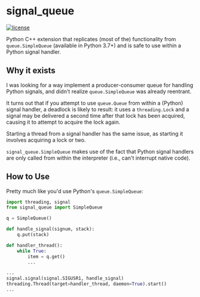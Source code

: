 # signal_queue
[![license](https://img.shields.io/github/license/mashape/apistatus.svg)](LICENSE) 

Python C++ extension that replicates (most of the) functionality from `queue.SimpleQueue`
(available in Python 3.7+) and is safe to use within a Python signal handler.

## Why it exists

I was looking for a way implement a producer-consumer queue for handling Python signals,
and didn't realize `queue.SimpleQueue` was already reentrant.

It turns out that if you attempt to use `queue.Queue` from within a (Python) signal handler,
a deadlock is likely to result: it uses a `threading.Lock` and a signal may be delivered
a second time after that lock has been acquired, causing it to attempt to acquire the lock again.

Starting a thread from a signal handler has the same issue, as starting it involves acquiring a
lock or two.

`signal_queue.SimpleQueue` makes use of the fact that Python signal handlers are only called
from within the interpreter (i.e., can't interrupt native code).

## How to Use

Pretty much like you'd use Python's `queue.SimpleQueue`:

```python
import threading, signal
from signal_queue import SimpleQueue

q = SimpleQueue()

def handle_signal(signum, stack):
    q.put(stack)

def handler_thread():
    while True:
        item = q.get()
        ...

...
signal.signal(signal.SIGUSR1, handle_signal)
threading.Thread(target=handler_thread, daemon=True).start()
...
```

